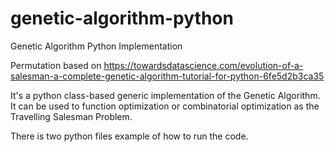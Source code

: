 # genetic-algorithm-python
Genetic Algorithm Python Implementation

Permutation based on https://towardsdatascience.com/evolution-of-a-salesman-a-complete-genetic-algorithm-tutorial-for-python-6fe5d2b3ca35

It's a python class-based generic implementation of the Genetic Algorithm. It can be used to function optimization or combinatorial optimization as the Travelling Salesman Problem.

There is two python files example of how to run the code.
